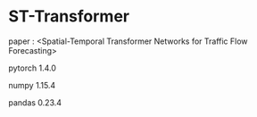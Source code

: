 # ST-Transformer
paper : &lt;Spatial-Temporal Transformer Networks for Traffic Flow Forecasting>

pytorch   1.4.0

numpy     1.15.4

pandas    0.23.4

